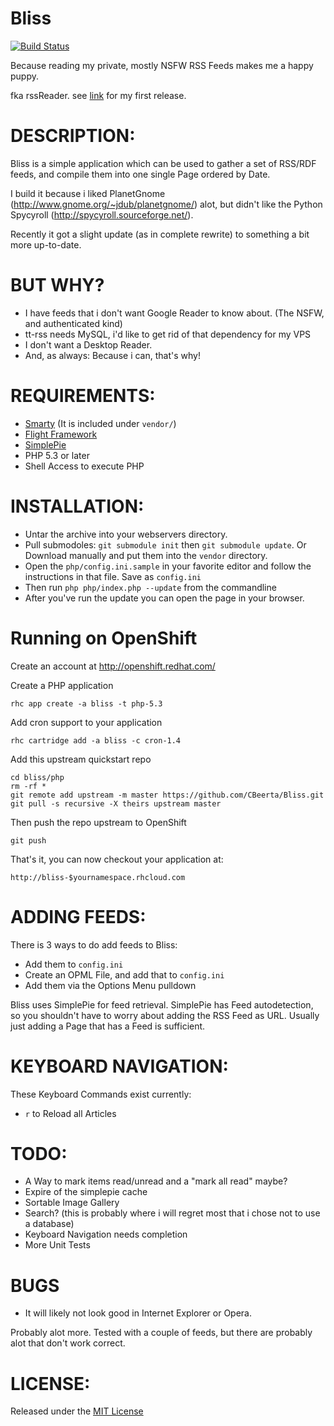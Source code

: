 # Bliss

[![Build Status](https://secure.travis-ci.org/CBeerta/Bliss.png?branch=master)](http://travis-ci.org/CBeerta/Bliss)

Because reading my private, mostly NSFW RSS Feeds makes me a happy puppy.

fka rssReader. see [link](http://claus.beerta.de/blog/09ce5c79e6426fcb5cbacf2b714c4edf) for my first release.

# DESCRIPTION:

Bliss is a simple application which can be used to gather a set of RSS/RDF feeds, 
and compile them into one single Page ordered by Date.

I build it because i liked PlanetGnome (http://www.gnome.org/~jdub/planetgnome/) alot, but
didn't like the Python Spycyroll (http://spycyroll.sourceforge.net/).

Recently it got a slight update (as in complete rewrite) to something a bit more up-to-date.

# BUT WHY?

* I have feeds that i don't want Google Reader to know about. (The NSFW, and authenticated kind)
* tt-rss needs MySQL, i'd like to get rid of that dependency for my VPS
* I don't want a Desktop Reader.
* And, as always: Because i can, that's why!

# REQUIREMENTS:

* [Smarty](http://www.smarty.net/) (It is included under `vendor/`)
* [Flight Framework](https://github.com/mikecao/flight)
* [SimplePie](https://github.com/simplepie)
* PHP 5.3 or later
* Shell Access to execute PHP
	
# INSTALLATION:
	
* Untar the archive into your webservers directory. 
* Pull submodoles: `git submodule init` then `git submodule update`. Or Download manually and put them into the `vendor` directory.
* Open the `php/config.ini.sample` in your favorite editor and follow the instructions in that file. Save as `config.ini`
* Then run `php php/index.php --update` from the commandline
* After you've run the update you can open the page in your browser.

# Running on OpenShift

Create an account at http://openshift.redhat.com/

Create a PHP application

	rhc app create -a bliss -t php-5.3

Add cron support to your application
    
	rhc cartridge add -a bliss -c cron-1.4

Add this upstream quickstart repo

	cd bliss/php
	rm -rf *
	git remote add upstream -m master https://github.com/CBeerta/Bliss.git
	git pull -s recursive -X theirs upstream master

Then push the repo upstream to OpenShift

	git push

That's it, you can now checkout your application at:

	http://bliss-$yournamespace.rhcloud.com


# ADDING FEEDS:

There is 3 ways to do add feeds to Bliss:

* Add them to `config.ini`
* Create an OPML File, and add that to `config.ini`
* Add them via the Options Menu pulldown

Bliss uses SimplePie for feed retrieval. SimplePie has Feed autodetection, so you shouldn't have to 
worry about adding the RSS Feed as URL. Usually just adding a Page that has a Feed is sufficient.

# KEYBOARD NAVIGATION:

These Keyboard Commands exist currently:

* `r` to Reload all Articles
	
# TODO:

* A Way to mark items read/unread and a "mark all read" maybe?
* Expire of the simplepie cache
* Sortable Image Gallery
* Search? (this is probably where i will regret most that i chose not to use a database)
* Keyboard Navigation needs completion 
* More Unit Tests

# BUGS

* It will likely not look good in Internet Explorer or Opera.

Probably alot more. Tested with a couple of feeds, but there are probably alot that don't work correct.

# LICENSE:

Released under the [MIT License](http://www.opensource.org/licenses/mit-license.php)

